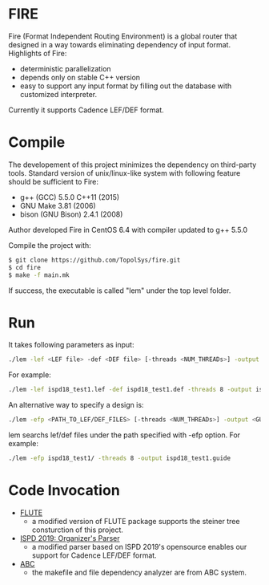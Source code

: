 # FIRE
Fire (Format Independent Routing Environment) is a global router that designed in a way towards eliminating dependency of input format. Highlights of Fire:

+ deterministic parallelization
+ depends only on stable C++ version
+ easy to support any input format by filling out the database with customized interpreter. 

Currently it supports Cadence LEF/DEF format.

# Compile
The developement of this project minimizes the dependency on third-party tools. Standard version of unix/linux-like system with following feature should be sufficient to Fire: 

+ g++ (GCC) 5.5.0 C++11 (2015)
+ GNU Make 3.81 (2006)
+ bison (GNU Bison) 2.4.1 (2008)

Author developed Fire in CentOS 6.4 with compiler updated to g++ 5.5.0

Compile the project with:
```bash
$ git clone https://github.com/TopolSys/fire.git 
$ cd fire
$ make -f main.mk
```
If success, the executable is called "lem" under the top level folder.

# Run 
It takes following parameters as input:
```bash
./lem -lef <LEF file> -def <DEF file> [-threads <NUM_THREADs>] -output <GUIDE_FILE_NAME>
```
For example: 
```bash
./lem -lef ispd18_test1.lef -def ispd18_test1.def -threads 8 -output ispd18_test1.guide
```
An alternative way to specify a design is:
```bash
./lem -efp <PATH_TO_LEF/DEF_FILES> [-threads <NUM_THREADs>] -output <GUIDE_FILE_NAME>
```
lem searchs lef/def files under the path specified with -efp option. 
For example: 
```bash
./lem -efp ispd18_test1/ -threads 8 -output ispd18_test1.guide
```
# Code Invocation
+ [FLUTE](http://home.eng.iastate.edu/~cnchu/flute.html)
  + a modified version of FLUTE package supports the steiner tree consturction of this project. 
+ [ISPD 2019: Organizer's Parser](http://www.ispd.cc/contests/19/tutorial.htm)
  + a modified parser based on ISPD 2019's opensource enables our support for Cadence LEF/DEF format. 
+ [ABC](https://people.eecs.berkeley.edu/~alanmi/abc/)
  + the makefile and file dependency analyzer are from ABC system. 
